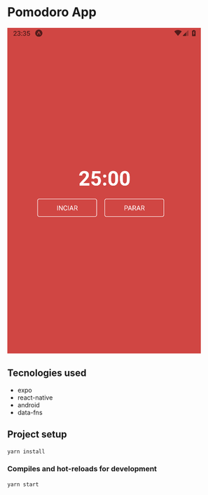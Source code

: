 Pomodoro App
==============

![](screenshot_1.png)

## Tecnologies used
* expo
* react-native
* android
* data-fns


## Project setup
```
yarn install
```

### Compiles and hot-reloads for development
```
yarn start
```
